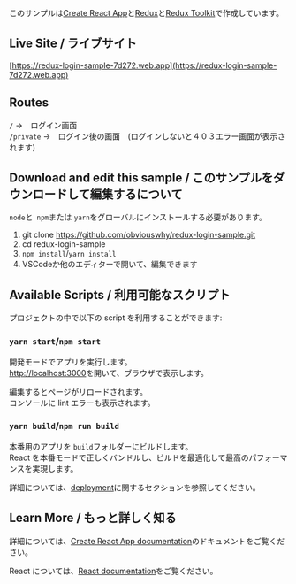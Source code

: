 このサンプルは[Create React App](https://github.com/facebook/create-react-app)と[Redux](https://redux.js.org/)と[Redux Toolkit](https://redux-toolkit.js.org/)で作成しています。<br />
## Live Site / ライブサイト

[https://redux-login-sample-7d272.web.app](https://redux-login-sample-7d272.web.app)<br />

## Routes
`/` ->　ログイン画面<br />
`/private` ->　ログイン後の画面　(ログインしないと４０３エラー画面が表示されます)

## Download and edit this sample / このサンプルをダウンロードして編集するについて
`node`と` npm`または `yarn`をグローバルにインストールする必要があります。<br>
1. git clone https://github.com/obviouswhy/redux-login-sample.git
2. cd redux-login-sample
3. `npm install`/`yarn install`
4. VSCodeか他のエディターで開いて、編集できます
## Available Scripts / 利用可能なスクリプト

プロジェクトの中で以下の script を利用することができます:

### `yarn start`/`npm start`

開発モードでアプリを実行します。<br />
[http://localhost:3000](http://localhost:3000)を開いて、ブラウザで表示します。<br />

編集するとページがリロードされます。<br />
コンソールに lint エラーも表示されます。

### `yarn build`/`npm run build`

本番用のアプリを `build`フォルダーにビルドします。<br />
React を本番モードで正しくバンドルし、ビルドを最適化して最高のパフォーマンスを実現します。<br />

詳細については、[deployment](https://facebook.github.io/create-react-app/docs/deployment)に関するセクションを参照してください。

## Learn More / もっと詳しく知る

詳細については、[Create React App documentation](https://facebook.github.io/create-react-app/docs/getting-started)のドキュメントをご覧ください。<br />

React については、[React documentation](https://reactjs.org/)をご覧ください。
